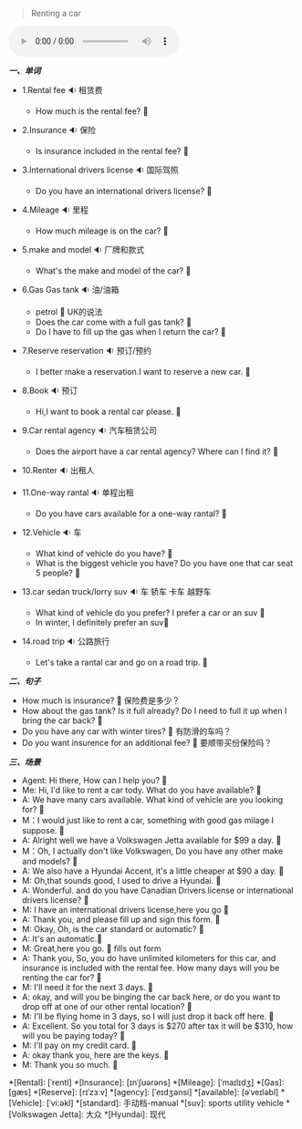 
> Renting a car

<audio controls="controls">
  <source src="https://file.cdn.shafish.cn/english/%E7%A7%9F%E8%BD%A6.mp3" type="audio/mpeg">
Your browser does not support the audio element.
</audio>

***一、单词***

- 1.<span id="english">Rental fee <span class="point">:sound:</span></span> 租赁费

    - <span id="english">How much is the rental fee? <span class="point">:speech_balloon:</span></span>

-  2.<span id="english">Insurance <span class="point">:sound:</span></span> 保险

    - <span id="english">Is insurance included in the rental fee? <span class="point">:speech_balloon:</span></span>

- 3.<span id="english">International drivers license <span class="point">:sound:</span></span> 国际驾照

    - <span id="english">Do you have an international drivers license? <span class="point">:speech_balloon:</span></span>

- 4.<span id="english">Mileage <span class="point">:sound:</span></span> 里程

    - <span id="english">How much mileage is on the car? <span class="point">:speech_balloon:</span></span>

- 5.<span id="english">make and model <span class="point">:sound:</span></span> 厂牌和款式

    - <span id="english">What's the make and model of the car? <span class="point">:speech_balloon:</span></span>

- 6.<span id="english">Gas Gas tank <span class="point">:sound:</span></span> 油/油箱

    - <span id="english">petrol <span class="point">:speech_balloon:</span></span> UK的说法
    - <span id="english">Does the car come with a full gas tank?  <span class="point">:speech_balloon:</span></span>
    - <span id="english">Do I have to fill up the gas when I return the car?  <span class="point">:speech_balloon:</span></span>

- 7.<span id="english">Reserve reservation <span class="point">:sound:</span></span> 预订/预约

    - <span id="english">I better make a reservation.I want to reserve a new car. <span class="point">:speech_balloon:</span></span>

- 8.<span id="english">Book <span class="point">:sound:</span></span> 预订

    - <span id="english">Hi,I want to book a rental car please. <span class="point">:speech_balloon:</span></span>

- 9.<span id="english">Car rental agency <span class="point">:sound:</span></span> 汽车租赁公司

    - <span id="english">Does the airport have a car rental agency? Where can I find it? <span class="point">:speech_balloon:</span></span>

- 10.<span id="english">Renter <span class="point">:sound:</span></span> 出租人


- 11.<span id="english">One-way rantal <span class="point">:sound:</span></span> 单程出租

    - <span id="english">Do you have cars available for a one-way rantal?  <span class="point">:speech_balloon:</span></span>

- 12.<span id="english">Vehicle <span class="point">:sound:</span></span> 车

    - <span id="english">What kind of vehicle do you have? <span class="point">:speech_balloon:</span></span>
    - <span id="english">What is the biggest vehicle you have? Do you have one that car seat 5 people? <span class="point">:speech_balloon:</span></span>

- 13.<span id="english">car sedan truck/lorry suv <span class="point">:sound:</span></span> 车 轿车 卡车 越野车

    - <span id="english">What kind of vehicle do you prefer? I prefer a car or an suv <span class="point">:speech_balloon:</span></span>
    - <span id="english">In winter, I definitely prefer an suv<span class="point">:speech_balloon:</span></span>

- 14.<span id="english">road trip <span class="point">:sound:</span></span> 公路旅行

    - <span id="english">Let's take a rantal car and go on a road trip. <span class="point">:speech_balloon:</span></span>

***二、句子***

- <span id="english">How much is insurance? <span class="point">:speech_balloon:</span></span> 保险费是多少？
- <span id="english">How about the gas tank? Is it full already? Do I need to full it up when I bring the car back? <span class="point">:speech_balloon:</span></span> 
- <span id="english">Do you have any car with winter tires? <span class="point">:speech_balloon:</span></span> 有防滑的车吗？
- <span id="english">Do you want insurence for an additional fee? <span class="point">:speech_balloon:</span></span> 要顺带买份保险吗？

***三、场景***

- Agent: <span id="english">Hi there, How can I help you? <span class="point">:speech_balloon:</span></span>
- Me: <span id="british">Hi, I'd like to rent a car tody. What do you have available? <span class="point">:speech_balloon:</span></span>
- A: <span id="british">We have many cars available. What kind of vehicle are you looking for? <span class="point">:speech_balloon:</span></span>
- M：<span id="british">I would just like to rent a car, something with good gas milage I suppose. <span class="point">:speech_balloon:</span></span>
- A: <span id="british">Alright well we have a Volkswagen Jetta available for $99 a day. <span class="point">:speech_balloon:</span></span>
- M：<span id="british">Oh, I actually don't like Volkswagen, Do you have any other make and models? <span class="point">:speech_balloon:</span></span>
- A: <span id="british">We also have a Hyundai Accent, it's a little cheaper at $90 a day. <span class="point">:speech_balloon:</span></span>
- M: <span id="british">Oh,that sounds good, I used to drive a Hyundai. <span class="point">:speech_balloon:</span></span>
- A: <span id="british">Wonderful. and do you have Canadian Drivers license or international drivers license? <span class="point">:speech_balloon:</span></span>
- M: <span id="british">I have an international drivers license,here you go <span class="point">:speech_balloon:</span></span>
- A: <span id="british">Thank you, and please fill up and sign this form. <span class="point">:speech_balloon:</span></span>
- M: <span id="british">Okay, Oh, is the car standard or automatic? <span class="point">:speech_balloon:</span></span>
- A: <span id="british">It's an automatic.<span class="point">:speech_balloon:</span></span>
- M: <span id="british">Great,here you go. <span class="point">:speech_balloon:</span></span> fills out form
- A: <span id="british">Thank you, So, you do have unlimited kilometers for this car, and insurance is included with the rental fee. How many days will you be renting the car for? <span class="point">:speech_balloon:</span></span>
- M: <span id="british">I'll need it for the next 3 days. <span class="point">:speech_balloon:</span></span>
- A: <span id="british">okay, and will you be binging the car back here, or do you want to drop off at one of our other rental location? <span class="point">:speech_balloon:</span></span>
- M: <span id="british">I'll be flying home in 3 days, so I will just drop it back off here. <span class="point">:speech_balloon:</span></span>
- A: <span id="british">Excellent. So you total for 3 days is $270 after tax it will be $310, how will you be paying today? <span class="point">:speech_balloon:</span></span>
- M: <span id="british">I'll pay on my credit card. <span class="point">:speech_balloon:</span></span>
- A: <span id="british">okay thank you, here are the keys. <span class="point">:speech_balloon:</span></span>
- M: <span id="british">Thank you so much. <span class="point">:speech_balloon:</span></span>

*[Rental]: [ˈrentl]
*[Insurance]: [ɪnˈʃʊərəns]
*[Mileage]: [ˈmaɪlɪdʒ]
*[Gas]: [ɡæs]
*[Reserve]: [rɪˈzɜːv]
*[agency]: [ˈeɪdʒənsi]
*[available]: [əˈveɪləbl]
*[Vehicle]: [ˈvi:əkl]
*[standard]: 手动档-manual
*[suv]: sports utility vehicle
*[Volkswagen Jetta]: 大众
*[Hyundai]: 现代